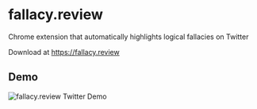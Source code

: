 # fallacy.review

Chrome extension that automatically highlights logical fallacies on Twitter

Download at https://fallacy.review

## Demo

![fallacy.review Twitter Demo](/assets/fallacy-review-demo.gif)
